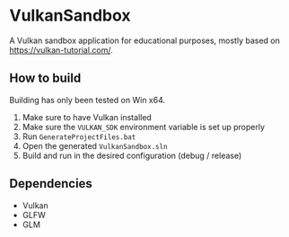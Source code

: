 # VulkanSandbox

A Vulkan sandbox application for educational purposes, mostly based on https://vulkan-tutorial.com/.

## How to build

Building has only been tested on Win x64.

1. Make sure to have Vulkan installed
2. Make sure the `VULKAN_SDK` environment variable is set up properly
3. Run `GenerateProjectFiles.bat`
4. Open the generated `VulkanSandbox.sln`
5. Build and run in the desired configuration (debug / release)

## Dependencies

* Vulkan
* GLFW
* GLM
